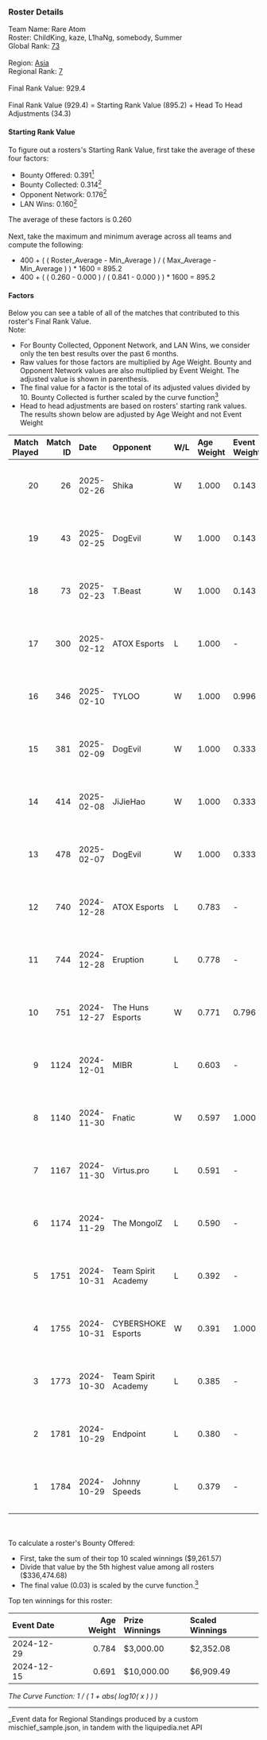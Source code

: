 ### Roster Details<br />
Team Name: Rare Atom<br />
Roster: ChildKing, kaze, L1haNg, somebody, Summer<br />
Global Rank: [73](../../standings_global_2025_03_01.md)<br />
<br />
Region: [Asia]( ../../standings_asia_2025_03_01.md)<br />
Regional Rank: [7]( ../../standings_asia_2025_03_01.md)<br />
<br />
Final Rank Value:  929.4<br />
<br />
Final Rank Value (929.4) = Starting Rank Value (895.2) + Head To Head Adjustments (34.3)<br />

#### Starting Rank Value<br />
To figure out a rosters's Starting Rank Value, first take the average of these four factors:<br />
- Bounty Offered: 0.391[<sup>1</sup>](#table2)
- Bounty Collected: 0.314[<sup>2</sup>](#table1)
- Opponent Network: 0.176[<sup>2</sup>](#table1)
- LAN Wins: 0.160[<sup>2</sup>](#table1)

The average of these factors is 0.260<br />
<br />
Next, take the maximum and minimum average across all teams and compute the following:<br />
- 400 + ( ( Roster_Average - Min_Average ) / ( Max_Average - Min_Average ) ) * 1600 = 895.2
- 400 + ( ( 0.260 - 0.000 ) / ( 0.841 - 0.000 ) ) * 1600 = 895.2


#### Factors<br />
Below you can see a table of all of the matches that contributed to this roster's Final Rank Value.<br />
Note:<br />

- For Bounty Collected, Opponent Network, and LAN Wins, we consider only the ten best results over the past 6 months.
- Raw values for those factors are multiplied by Age Weight. Bounty and Opponent Network values are also multiplied by Event Weight. The adjusted value is shown in parenthesis.
- The final value for a factor is the total of its adjusted values divided by 10. Bounty Collected is further scaled by the curve function[<sup>3</sup>](#curveFunction)
- Head to head adjustments are based on rosters' starting rank values. The results shown below are adjusted by Age Weight and not Event Weight
<span id="table1"></span><br />


| Match Played | Match ID | Date       | Opponent            | W/L | Age Weight | Event Weight | Bounty Collected | Opponent Network | LAN Wins  | H2H Adj. | Roster                                    |
| -: | -: | :- | :- | :- | :- | :- | :- | :- | :- | -: | :- |
|           20 |       26 | 2025-02-26 | Shika               | W   | 1.000      | 0.143        | 0.000 (0.000)    | 0.180 (0.026)    | 0 (0.000) |     3.54 | ChildKing, kaze, L1haNg, somebody, Summer |
|           19 |       43 | 2025-02-25 | DogEvil             | W   | 1.000      | 0.143        | 0.000 (0.000)    | 0.494 (0.071)    | 0 (0.000) |     4.70 | ChildKing, kaze, L1haNg, somebody, Summer |
|           18 |       73 | 2025-02-23 | T.Beast             | W   | 1.000      | 0.143        | 0.000 (0.000)    | 0.000 (0.000)    | 0 (0.000) |     1.61 | ChildKing, kaze, L1haNg, somebody, Summer |
|           17 |      300 | 2025-02-12 | ATOX Esports        | L   | 1.000      | -            | -                | -                | -         |    -7.72 | ChildKing, kaze, L1haNg, somebody, Summer |
|           16 |      346 | 2025-02-10 | TYLOO               | W   | 1.000      | 0.996        | 0.018 (0.018)    | 0.253 (0.252)    | 0 (0.000) |    14.21 | ChildKing, kaze, L1haNg, somebody, Summer |
|           15 |      381 | 2025-02-09 | DogEvil             | W   | 1.000      | 0.333        | 0.000 (0.000)    | 0.494 (0.165)    | 0 (0.000) |     4.94 | ChildKing, kaze, L1haNg, somebody, Summer |
|           14 |      414 | 2025-02-08 | JiJieHao            | W   | 1.000      | 0.333        | 0.000 (0.000)    | 0.261 (0.087)    | 0 (0.000) |     7.38 | ChildKing, kaze, L1haNg, somebody, Summer |
|           13 |      478 | 2025-02-07 | DogEvil             | W   | 1.000      | 0.333        | 0.000 (0.000)    | 0.494 (0.165)    | 0 (0.000) |     4.44 | ChildKing, kaze, L1haNg, somebody, Summer |
|           12 |      740 | 2024-12-28 | ATOX Esports        | L   | 0.783      | -            | -                | -                | -         |    -5.68 | ChildKing, L1haNg, somebody, Summer, z8z  |
|           11 |      744 | 2024-12-28 | Eruption            | L   | 0.778      | -            | -                | -                | -         |   -11.58 | ChildKing, L1haNg, somebody, Summer, z8z  |
|           10 |      751 | 2024-12-27 | The Huns Esports    | W   | 0.771      | 0.796        | 0.025 (0.015)    | 0.516 (0.317)    | 1 (0.771) |    14.97 | ChildKing, L1haNg, somebody, Summer, z8z  |
|            9 |     1124 | 2024-12-01 | MIBR                | L   | 0.603      | -            | -                | -                | -         |    -0.77 | ChildKing, kaze, L1haNg, somebody, Summer |
|            8 |     1140 | 2024-11-30 | Fnatic              | W   | 0.597      | 1.000        | 0.047 (0.028)    | 0.490 (0.292)    | 1 (0.597) |    15.84 | ChildKing, kaze, L1haNg, somebody, Summer |
|            7 |     1167 | 2024-11-30 | Virtus.pro          | L   | 0.591      | -            | -                | -                | -         |    -0.28 | ChildKing, kaze, L1haNg, somebody, Summer |
|            6 |     1174 | 2024-11-29 | The MongolZ         | L   | 0.590      | -            | -                | -                | -         |    -0.06 | ChildKing, kaze, L1haNg, somebody, Summer |
|            5 |     1751 | 2024-10-31 | Team Spirit Academy | L   | 0.392      | -            | -                | -                | -         |    -3.45 | ChildKing, kaze, L1haNg, somebody, Summer |
|            4 |     1755 | 2024-10-31 | CYBERSHOKE Esports  | W   | 0.391      | 1.000        | 0.010 (0.004)    | 1.000 (0.391)    | 0 (0.000) |     8.14 | ChildKing, kaze, L1haNg, somebody, Summer |
|            3 |     1773 | 2024-10-30 | Team Spirit Academy | L   | 0.385      | -            | -                | -                | -         |    -3.29 | ChildKing, kaze, L1haNg, somebody, Summer |
|            2 |     1781 | 2024-10-29 | Endpoint            | L   | 0.380      | -            | -                | -                | -         |    -7.37 | ChildKing, kaze, L1haNg, somebody, Summer |
|            1 |     1784 | 2024-10-29 | Johnny Speeds       | L   | 0.379      | -            | -                | -                | -         |    -5.30 | ChildKing, kaze, L1haNg, somebody, Summer |

<br />
<span id="table2"></span><br />
To calculate a roster's Bounty Offered:<br />

- First, take the sum of their top 10 scaled winnings ($9,261.57)
- Divide that value by the 5th highest value among all rosters ($336,474.68)
- The final value (0.03) is scaled by the curve function.[<sup>3</sup>](#curveFunction)

Top ten winnings for this roster:<br />

| Event Date | Age Weight | Prize Winnings | Scaled Winnings |
| :- | -: | :- | :- |
| 2024-12-29 |      0.784 | $3,000.00      | $2,352.08       |
| 2024-12-15 |      0.691 | $10,000.00     | $6,909.49       |


<span id="curveFunction"></span>_The Curve Function: 1 / ( 1 + abs( log10( x ) ) )_<br />

---
_Event data for Regional Standings produced by a custom mischief_sample.json, in tandem with the liquipedia.net API<br />
